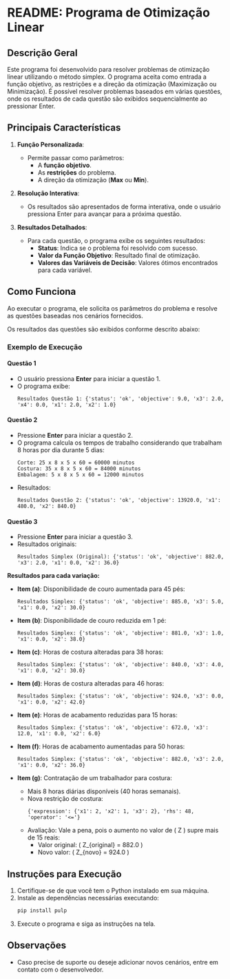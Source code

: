 # README: Programa de Otimização Linear

## **Descrição Geral**
Este programa foi desenvolvido para resolver problemas de otimização linear utilizando o método simplex. O programa aceita como entrada a função objetivo, as restrições e a direção da otimização (Maximização ou Minimização). É possível resolver problemas baseados em várias questões, onde os resultados de cada questão são exibidos sequencialmente ao pressionar Enter.

## **Principais Características**
1. **Função Personalizada**:
   - Permite passar como parâmetros:
     - A **função objetivo**.
     - As **restrições** do problema.
     - A direção da otimização (**Max** ou **Min**).

2. **Resolução Interativa**:
   - Os resultados são apresentados de forma interativa, onde o usuário pressiona Enter para avançar para a próxima questão.

3. **Resultados Detalhados**:
   - Para cada questão, o programa exibe os seguintes resultados:
     - **Status**: Indica se o problema foi resolvido com sucesso.
     - **Valor da Função Objetivo**: Resultado final de otimização.
     - **Valores das Variáveis de Decisão**: Valores ótimos encontrados para cada variável.

## **Como Funciona**
Ao executar o programa, ele solicita os parâmetros do problema e resolve as questões baseadas nos cenários fornecidos.

Os resultados das questões são exibidos conforme descrito abaixo:

### **Exemplo de Execução**

#### **Questão 1**
- O usuário pressiona **Enter** para iniciar a questão 1.
- O programa exibe:
  ```
  Resultados Questão 1: {'status': 'ok', 'objective': 9.0, 'x3': 2.0, 'x4': 0.0, 'x1': 2.0, 'x2': 1.0}
  ```

#### **Questão 2**
- Pressione **Enter** para iniciar a questão 2.
- O programa calcula os tempos de trabalho considerando que trabalham 8 horas por dia durante 5 dias:
  ```
  Corte: 25 x 8 x 5 x 60 = 60000 minutos
  Costura: 35 x 8 x 5 x 60 = 84000 minutos
  Embalagem: 5 x 8 x 5 x 60 = 12000 minutos
  ```
- Resultados:
  ```
  Resultados Questão 2: {'status': 'ok', 'objective': 13920.0, 'x1': 480.0, 'x2': 840.0}
  ```

#### **Questão 3**
- Pressione **Enter** para iniciar a questão 3.
- Resultados originais:
  ```
  Resultados Simplex (Original): {'status': 'ok', 'objective': 882.0, 'x3': 2.0, 'x1': 0.0, 'x2': 36.0}
  ```

**Resultados para cada variação:**

- **Item (a)**: Disponibilidade de couro aumentada para 45 pés:
  ```
  Resultados Simplex: {'status': 'ok', 'objective': 885.0, 'x3': 5.0, 'x1': 0.0, 'x2': 30.0}
  ```

- **Item (b)**: Disponibilidade de couro reduzida em 1 pé:
  ```
  Resultados Simplex: {'status': 'ok', 'objective': 881.0, 'x3': 1.0, 'x1': 0.0, 'x2': 38.0}
  ```

- **Item (c)**: Horas de costura alteradas para 38 horas:
  ```
  Resultados Simplex: {'status': 'ok', 'objective': 840.0, 'x3': 4.0, 'x1': 0.0, 'x2': 30.0}
  ```

- **Item (d)**: Horas de costura alteradas para 46 horas:
  ```
  Resultados Simplex: {'status': 'ok', 'objective': 924.0, 'x3': 0.0, 'x1': 0.0, 'x2': 42.0}
  ```

- **Item (e)**: Horas de acabamento reduzidas para 15 horas:
  ```
  Resultados Simplex: {'status': 'ok', 'objective': 672.0, 'x3': 12.0, 'x1': 0.0, 'x2': 6.0}
  ```

- **Item (f)**: Horas de acabamento aumentadas para 50 horas:
  ```
  Resultados Simplex: {'status': 'ok', 'objective': 882.0, 'x3': 2.0, 'x1': 0.0, 'x2': 36.0}
  ```

- **Item (g)**: Contratação de um trabalhador para costura:
  - Mais 8 horas diárias disponíveis (40 horas semanais).
  - Nova restrição de costura:
    ```
    {'expression': {'x1': 2, 'x2': 1, 'x3': 2}, 'rhs': 48, 'operator': '<='}
    ```
  - Avaliação: Vale a pena, pois o aumento no valor de \( Z \) supre mais de 15 reais:
    - Valor original: \( Z_{original} = 882.0 \)
    - Novo valor: \( Z_{novo} = 924.0 \)

## **Instruções para Execução**
1. Certifique-se de que você tem o Python instalado em sua máquina.
2. Instale as dependências necessárias executando:
   ```bash
   pip install pulp
   ```
3. Execute o programa e siga as instruções na tela.

## **Observações**
- Caso precise de suporte ou deseje adicionar novos cenários, entre em contato com o desenvolvedor.



